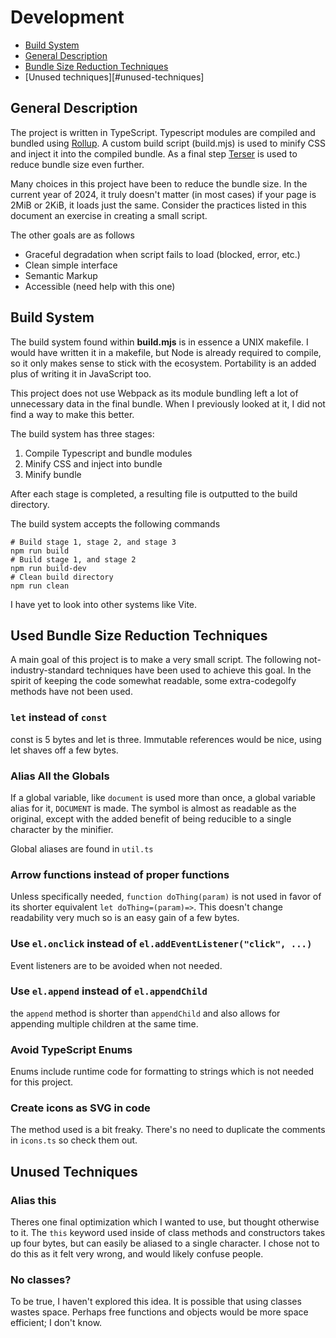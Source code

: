 # Development

- [Build System](#build-system)
- [General Description](#general-description)
- [Bundle Size Reduction Techniques](#used-bundle-size-reduction-techniques)
- [Unused techniques][#unused-techniques]

## General Description

The project is written in TypeScript. Typescript modules are compiled and bundled using [Rollup](https://rollupjs.org/). A custom build script (build.mjs) is used to minify CSS and inject it into the compiled bundle. As a final step [Terser](https://terser.org/) is used to reduce bundle size even further.

Many choices in this project have been to reduce the bundle size. In the current year of 2024, it truly doesn't matter (in most cases) if your page is 2MiB or 2KiB, it loads just the same. Consider the practices listed in this document an exercise in creating a small script.

The other goals are as follows

- Graceful degradation when script fails to load (blocked, error, etc.)
- Clean simple interface
- Semantic Markup
- Accessible (need help with this one)

## Build System

The build system found within **build.mjs** is in essence a UNIX makefile. I would have written it in a makefile, but Node is already required to compile, so it only makes sense to stick with the ecosystem. Portability is an added plus of writing it in JavaScript too.

This project does not use Webpack as its module bundling left a lot of unnecessary data in the final bundle. When I previously looked at it, I did not find a way to make this better.

The build system has three stages:

1. Compile Typescript and bundle modules
2. Minify CSS and inject into bundle
3. Minify bundle

After each stage is completed, a resulting file is outputted to the build directory.

The build system accepts the following commands

```shell
# Build stage 1, stage 2, and stage 3
npm run build
# Build stage 1, and stage 2
npm run build-dev
# Clean build directory
npm run clean
```

I have yet to look into other systems like Vite.

## Used Bundle Size Reduction Techniques

A main goal of this project is to make a very small script. The following not-industry-standard techniques have been used to achieve this goal. In the spirit of keeping the code somewhat readable, some extra-codegolfy methods have not been used.

### `let` instead of `const`

const is 5 bytes and let is three. Immutable references would be nice, using let shaves off a few bytes.

### Alias All the Globals

If a global variable, like `document` is used more than once, a global variable alias for it, `DOCUMENT` is made. The symbol is almost as readable as the original, except with the added benefit of being reducible to a single character by the minifier.

Global aliases are found in `util.ts`

### Arrow functions instead of proper functions

Unless specifically needed, `function doThing(param)` is not used in favor of its shorter equivalent `let doThing=(param)=>`. This doesn't change readability very much so is an easy gain of a few bytes.

### Use `el.onclick` instead of `el.addEventListener("click", ...)`

Event listeners are to be avoided when not needed.

### Use `el.append` instead of `el.appendChild`
the `append` method is shorter than `appendChild` and also allows for appending multiple children at the same time.

### Avoid TypeScript Enums
Enums include runtime code for formatting to strings which is not needed for this project.

### Create icons as SVG in code
The method used is a bit freaky. There's no need to duplicate the comments in `icons.ts` so check them out.

## Unused Techniques


### Alias this
Theres one final optimization which I wanted to use, but thought otherwise to it.
The `this` keyword used inside of class methods and constructors takes up four bytes,
but can easily be aliased to a single character. I chose not to do this as it felt very wrong,
and would likely confuse people.


### No classes?

To be true,  I haven't explored this idea. It is possible that using classes wastes space. Perhaps free functions and objects would be more space efficient; I don't know. 